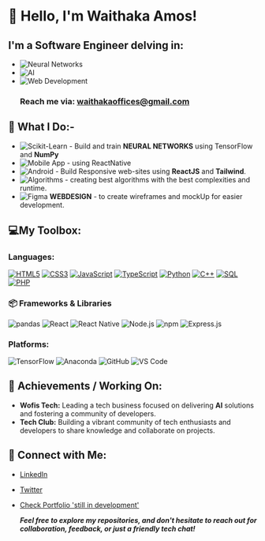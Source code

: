 # 👋 Hello, I'm Waithaka Amos!
## I'm a Software Engineer delving in:

+ ![Neural Networks](https://img.shields.io/badge/Neural%20Networks-Deep%20Learning-black?style=for-the-badge)
+ ![AI](https://img.shields.io/badge/AI-Artificial%20Intelligence-black?style=for-the-badge) 
+ ![Web Development](https://img.shields.io/badge/Web_Dev-Full_Stack-blue?style=for-the-badge)
  ### Reach me via: waithakaoffices@gmail.com

## 🌟 What I Do:-
  + ![Scikit-Learn](https://img.shields.io/badge/Scikit--Learn-F7931E?style=for-the-badge&logo=scikit-learn&logoColor=white) - Build and train __NEURAL NETWORKS__ using TensorFlow and **NumPy**
  + ![Mobile App](https://img.shields.io/badge/Mobile_App-Development-blue?style=for-the-badge) - using ReactNative
  + ![Android](https://img.shields.io/badge/Android-3DDC84?style=for-the-badge&logo=android&logoColor=white) - Build Responsive web-sites using __ReactJS__ and __Tailwind__.
  + ![Algorithms](https://img.shields.io/badge/Algorithms-Data_Structures-blue?style=for-the-badge) - creating best algorithms with the best complexities and runtime.
  + ![Figma](https://img.shields.io/badge/Figma-F24E1E?style=for-the-badge&logo=figma&logoColor=white) **WEBDESIGN** - to create wireframes and mockUp for easier development.

## 💻My Toolbox:
### Languages:
[![HTML5](https://img.shields.io/badge/HTML5-E34F26?style=for-the-badge&logo=html5&logoColor=white)](https://img.shields.io/badge/HTML5-E34F26?style=for-the-badge&logo=html5&logoColor=white)
[![CSS3](https://img.shields.io/badge/CSS3-1572B6?style=for-the-badge&logo=css3&logoColor=white)](https://img.shields.io/badge/CSS3-1572B6?style=for-the-badge&logo=css3&logoColor=white)
[![JavaScript](https://img.shields.io/badge/JavaScript-F7DF1E?style=for-the-badge&logo=javascript&logoColor=black)](https://img.shields.io/badge/JavaScript-F7DF1E?style=for-the-badge&logo=javascript&logoColor=black)
[![TypeScript](https://img.shields.io/badge/TypeScript-3178C6?style=for-the-badge&logo=typescript&logoColor=white)](https://img.shields.io/badge/TypeScript-3178C6?style=for-the-badge&logo=typescript&logoColor=white)
[![Python](https://img.shields.io/badge/Python-3776AB?style=for-the-badge&logo=python&logoColor=white)](https://img.shields.io/badge/Python-3776AB?style=for-the-badge&logo=python&logoColor=white)
[![C++](https://img.shields.io/badge/C%2B%2B-00599C?style=for-the-badge&logo=c%2B%2B&logoColor=white)](https://img.shields.io/badge/C%2B%2B-00599C?style=for-the-badge&logo=c%2B%2B&logoColor=white)
[![SQL](https://img.shields.io/badge/SQL-003B57?style=for-the-badge&logo=sqlite&logoColor=white)](https://img.shields.io/badge/SQL-003B57?style=for-the-badge&logo=sqlite&logoColor=white)
[![PHP](https://img.shields.io/badge/PHP-777BB4?style=for-the-badge&logo=php&logoColor=white)](https://img.shields.io/badge/PHP-777BB4?style=for-the-badge&logo=php&logoColor=white)


### 📦 Frameworks & Libraries
![pandas](https://img.shields.io/badge/pandas-150458?style=for-the-badge&logo=pandas&logoColor=white)
![React](https://img.shields.io/badge/React-20232A?style=for-the-badge&logo=react&logoColor=61DAFB)
![React Native](https://img.shields.io/badge/React_Native-20232A?style=for-the-badge&logo=react&logoColor=61DAFB)
![Node.js](https://img.shields.io/badge/Node.js-339933?style=for-the-badge&logo=nodedotjs&logoColor=white)
![npm](https://img.shields.io/badge/npm-CB3837?style=for-the-badge&logo=npm&logoColor=white)
![Express.js](https://img.shields.io/badge/Express.js-404D59?style=for-the-badge)

### Platforms:
![TensorFlow](https://img.shields.io/badge/TensorFlow-FF6F00?style=for-the-badge&logo=tensorflow&logoColor=white)
![Anaconda](https://img.shields.io/badge/Anaconda-42B029?style=for-the-badge&logo=anaconda&logoColor=white)
![GitHub](https://img.shields.io/badge/GitHub-100000?style=for-the-badge&logo=github&logoColor=white)
![VS Code](https://img.shields.io/badge/VS_Code-007ACC?style=for-the-badge&logo=visual-studio-code&logoColor=white)

  
## 🚀 Achievements / Working On:
- **Wofis Tech:** Leading a tech business focused on delivering __AI__ solutions and fostering a community of developers.
- **Tech Club:** Building a vibrant community of tech enthusiasts and developers to share knowledge and collaborate on projects.


## 🔗 Connect with Me:
- [LinkedIn](https://www.linkedin.com/in/waithaka-amos-b2b80a255?utm_source=share&utm_campaign=share_via&utm_content=profile&utm_medium=android_app )
- [Twitter](https://x.com/Awaguru1?t=gApfj4Zl_yufScPtdUrTUw&s=09)
- [Check Portfolio 'still in development' ](https://waithaka-portfolio.vercel.app/)

  __*Feel free to explore my repositories, and don't hesitate to reach out for collaboration, feedback, or just a friendly tech chat!*__

